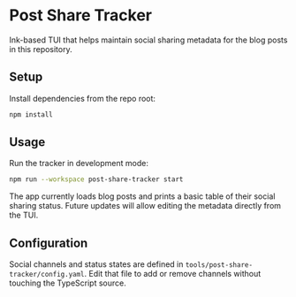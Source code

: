 # Post Share Tracker

Ink-based TUI that helps maintain social sharing metadata for the blog posts in this repository.

## Setup

Install dependencies from the repo root:

```sh
npm install
```

## Usage

Run the tracker in development mode:

```sh
npm run --workspace post-share-tracker start
```

The app currently loads blog posts and prints a basic table of their social sharing status. Future updates will allow editing the metadata directly from the TUI.

## Configuration

Social channels and status states are defined in `tools/post-share-tracker/config.yaml`. Edit that file to add or remove channels without touching the TypeScript source.
